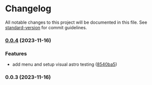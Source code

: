 # Changelog

All notable changes to this project will be documented in this file. See [standard-version](https://github.com/conventional-changelog/standard-version) for commit guidelines.

### [0.0.4](https://github.com/Frankeo/common-components/compare/v0.0.3...v0.0.4) (2023-11-16)

### Features

- add menu and setup visual astro testing ([8540ba5](https://github.com/Frankeo/common-components/commit/8540ba53b8aa26f5a8876cc61a253adc97d2c576))

### 0.0.3 (2023-11-16)
